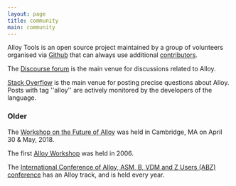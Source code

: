 ```yaml
---
layout: page
title: community
main: community
---
```


Alloy Tools is an open source project maintained by a group of
volunteers organised via [Github](https://github.com/AlloyTools) that
can always use additional
[contributors](https://github.com/AlloyTools/org.alloytools.alloy/blob/master/CONTRIBUTING.md).

The [Discourse forum](https://alloytools.discourse.group) is the main venue for discussions related to Alloy.

[Stack Overflow](http://stackoverflow.com/tags/alloy) is the main venue for posting precise questions about Alloy. Posts with tag ''alloy'' are actively monitored by the developers of the language.


### Older

The [Workshop on the Future of Alloy](http://alloy.mit.edu/workshop) was held in Cambridge, MA on
April 30 & May, 2018.

The first [Alloy Workshop](http://alloy.mit.edu/workshop-2006) was held in 2006.

The [International Conference of Alloy, ASM, B, VDM and Z Users (ABZ) conference]([http://www.irit.fr/ABZ2014/](https://abz-conf.org/)) has an Alloy track, and is held every year.
